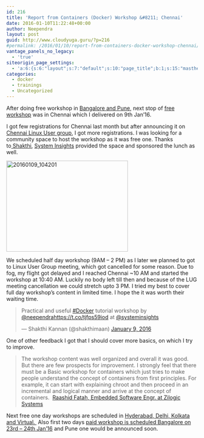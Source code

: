 ```yaml
---
id: 216
title: 'Report from Containers (Docker) Workshop &#8211; Chennai'
date: 2016-01-10T11:22:48+00:00
author: Neependra
layout: post
guid: http://www.cloudyuga.guru/?p=216
#permalink: /2016/01/10/report-from-containers-docker-workshop-chennai/
vantage_panels_no_legacy:
  - 'true'
siteorigin_page_settings:
  - 'a:6:{s:6:"layout";s:7:"default";s:10:"page_title";b:1;s:15:"masthead_margin";b:1;s:13:"footer_margin";b:1;s:13:"hide_masthead";b:0;s:19:"hide_footer_widgets";b:0;}'
categories:
  - docker
  - trainings
  - Uncategorized
---
```

After doing free workshop in [Bangalore and Pune](http://neependra.net/?p=1557), next stop of [free workshop](http://neependra.net/?p=1532) was in Chennai which I delivered on 9th Jan&#8217;16.

I got few registrations for Chennai last month but after announcing it on [Chennai Linux User group](http://www.ae.iitm.ac.in/pipermail/ilugc/2016-January/083113.html), I got more registrations. I was looking for a community space to host the workshop as it was free one. Thanks to[ Shakthi](https://in.linkedin.com/in/shakthimaan), [System Insights](http://www.systeminsights.com/) provided the space and sponsored the lunch as well.

[<img class="aligncenter" src="https://farm2.staticflickr.com/1583/24268384026_9aa6014703_n.jpg" alt="20160109_104201" width="320" height="240" />](https://www.flickr.com/photos/neependra/24268384026/in/dateposted-public/ "20160109_104201")
  
We scheduled half day workshop (9AM &#8211; 2 PM) as I later we planned to got to Linux User Group meeting, which got cancelled for some reason. Due to fog, my flight got delayed and I reached Chennai ~10 AM and started the workshop at 10:40 AM. Luckily no body left till then and because of the LUG meeting cancellation we could stretch upto 3 PM. I tried my best to cover full day workshop&#8217;s content in limited time. I hope the it was worth their waiting time.

<blockquote class="twitter-tweet" lang="en">
  <p>
    Practical and useful <a href="https://twitter.com/hashtag/Docker?src=hash">#Docker</a> tutorial workshop by <a href="https://twitter.com/neependra">@neependra</a><a href="https://t.co/tjfps59iod">https://t.co/tjfps59iod</a> at <a href="https://twitter.com/systeminsights">@systeminsights</a>
  </p>
  
  <p>
    — Shakthi Kannan (@shakthimaan) <a href="https://twitter.com/shakthimaan/status/685746381747654656">January 9, 2016</a>
  </p>
</blockquote>

One of other feedback I got that I should cover more basics, on which I try to improve. 

> The workshop content was well organized and overall it was good. But there are few prospects for improvement. I strongly feel that there must be a Basic workshop for containers which just tries to make people understand the concept of containers from first principles. For example, it can start with explaining chroot and then proceed in an incremental and logical manner and arrive at the concept of containers.  [Raashid Fatah, Embedded Software Engr. at Zilogic Systems](https://in.linkedin.com/in/raashid-fatah-3b380425)
> 
> <div class="account-icons">
>
> </div>
> 
> <div>
>
> </div>

Next free one day workshops are scheduled in [Hyderabad, Delhi, Kolkata and Virtual. ](http://neependra.net/?p=1557) Also first two days [paid workshop is scheduled Bangalore on 23rd &#8211; 24th Jan&#8217;16](https://www.townscript.com/e/containers-workshop) and Pune one would be announced soon. 
